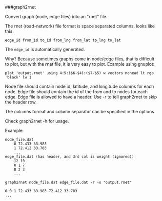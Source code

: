 ###graph2rnet

Convert graph (node, edge files) into an "rnet" file.

The rnet (road-network) file format is space separated columns, looks like this:
```
edge_id from_id to_id from_lng from_lat to_lng to_lat
```

The `edge_id` is automatically generated.

Why? Because sometimes graphs come in node/edge files, that is difficult to
plot, but with the rnet file, it is very easy to plot. Example using gnuplot:
```
plot 'output.rnet' using 4:5:($6-$4):($7-$5) w vectors nohead lt rgb 'black' lw 1
```

Node file should contain node id, latitude, and longitude columns for each node.
Edge file should contain the id of the from and to nodes for each edge.
Edge file is allowed to have a header. Use -r to tell graph2rnet to skip the
header row.

The columns format and column separator can be specified in the options.

Check graph2rnet -h for usage.

Example:
```
node_file.dat
    0 72.433 33.983
    1 72.412 33.783
    ...
edge_file.dat (has header, and 3rd col is weight (ignored))
    12 10
    0 1 7
    0 2 3
    ...

graph2rnet node_file.dat edge_file.dat -r -o "output.rnet"

0 0 1 72.433 33.983 72.412 33.783
...
```
